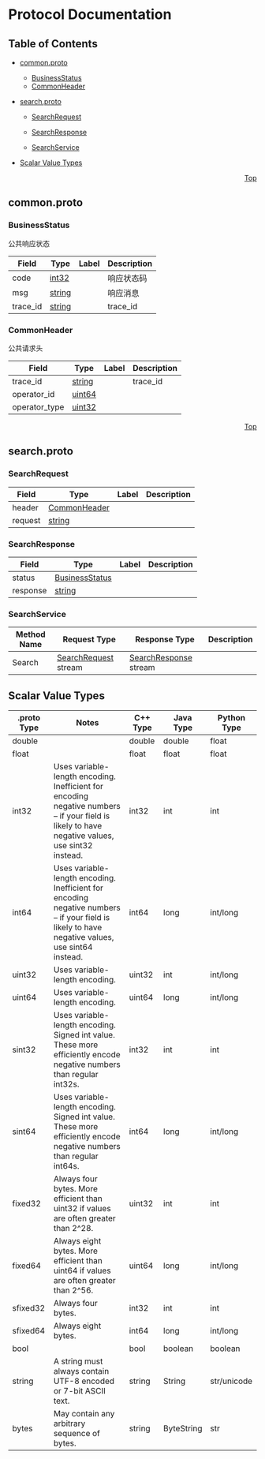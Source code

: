 # Protocol Documentation
<a name="top"></a>

## Table of Contents

- [common.proto](#common.proto)
    - [BusinessStatus](#proto.BusinessStatus)
    - [CommonHeader](#proto.CommonHeader)
  
  
  
  

- [search.proto](#search.proto)
    - [SearchRequest](#proto.SearchRequest)
    - [SearchResponse](#proto.SearchResponse)
  
  
  
    - [SearchService](#proto.SearchService)
  

- [Scalar Value Types](#scalar-value-types)



<a name="common.proto"></a>
<p align="right"><a href="#top">Top</a></p>

## common.proto



<a name="proto.BusinessStatus"></a>

### BusinessStatus
公共响应状态


| Field | Type | Label | Description |
| ----- | ---- | ----- | ----------- |
| code | [int32](#int32) |  | 响应状态码 |
| msg | [string](#string) |  | 响应消息 |
| trace_id | [string](#string) |  | trace_id |






<a name="proto.CommonHeader"></a>

### CommonHeader
公共请求头


| Field | Type | Label | Description |
| ----- | ---- | ----- | ----------- |
| trace_id | [string](#string) |  | trace_id |
| operator_id | [uint64](#uint64) |  |  |
| operator_type | [uint32](#uint32) |  |  |





 

 

 

 



<a name="search.proto"></a>
<p align="right"><a href="#top">Top</a></p>

## search.proto



<a name="proto.SearchRequest"></a>

### SearchRequest



| Field | Type | Label | Description |
| ----- | ---- | ----- | ----------- |
| header | [CommonHeader](#proto.CommonHeader) |  |  |
| request | [string](#string) |  |  |






<a name="proto.SearchResponse"></a>

### SearchResponse



| Field | Type | Label | Description |
| ----- | ---- | ----- | ----------- |
| status | [BusinessStatus](#proto.BusinessStatus) |  |  |
| response | [string](#string) |  |  |





 

 

 


<a name="proto.SearchService"></a>

### SearchService


| Method Name | Request Type | Response Type | Description |
| ----------- | ------------ | ------------- | ------------|
| Search | [SearchRequest](#proto.SearchRequest) stream | [SearchResponse](#proto.SearchResponse) stream |  |

 



## Scalar Value Types

| .proto Type | Notes | C++ Type | Java Type | Python Type |
| ----------- | ----- | -------- | --------- | ----------- |
| <a name="double" /> double |  | double | double | float |
| <a name="float" /> float |  | float | float | float |
| <a name="int32" /> int32 | Uses variable-length encoding. Inefficient for encoding negative numbers – if your field is likely to have negative values, use sint32 instead. | int32 | int | int |
| <a name="int64" /> int64 | Uses variable-length encoding. Inefficient for encoding negative numbers – if your field is likely to have negative values, use sint64 instead. | int64 | long | int/long |
| <a name="uint32" /> uint32 | Uses variable-length encoding. | uint32 | int | int/long |
| <a name="uint64" /> uint64 | Uses variable-length encoding. | uint64 | long | int/long |
| <a name="sint32" /> sint32 | Uses variable-length encoding. Signed int value. These more efficiently encode negative numbers than regular int32s. | int32 | int | int |
| <a name="sint64" /> sint64 | Uses variable-length encoding. Signed int value. These more efficiently encode negative numbers than regular int64s. | int64 | long | int/long |
| <a name="fixed32" /> fixed32 | Always four bytes. More efficient than uint32 if values are often greater than 2^28. | uint32 | int | int |
| <a name="fixed64" /> fixed64 | Always eight bytes. More efficient than uint64 if values are often greater than 2^56. | uint64 | long | int/long |
| <a name="sfixed32" /> sfixed32 | Always four bytes. | int32 | int | int |
| <a name="sfixed64" /> sfixed64 | Always eight bytes. | int64 | long | int/long |
| <a name="bool" /> bool |  | bool | boolean | boolean |
| <a name="string" /> string | A string must always contain UTF-8 encoded or 7-bit ASCII text. | string | String | str/unicode |
| <a name="bytes" /> bytes | May contain any arbitrary sequence of bytes. | string | ByteString | str |

